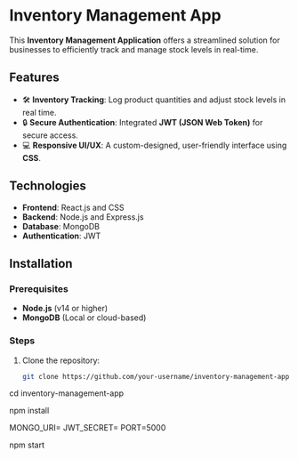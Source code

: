 # Inventory Management App  
This **Inventory Management Application** offers a streamlined solution for businesses to efficiently track and manage stock levels in real-time.

## Features  
- 🛠️ **Inventory Tracking**: Log product quantities and adjust stock levels in real time.  
- 🔒 **Secure Authentication**: Integrated **JWT (JSON Web Token)** for secure access.  
- 💻 **Responsive UI/UX**: A custom-designed, user-friendly interface using **CSS**.  

## Technologies  
- **Frontend**: React.js and CSS  
- **Backend**: Node.js and Express.js  
- **Database**: MongoDB  
- **Authentication**: JWT  

## Installation  

### Prerequisites  
- **Node.js** (v14 or higher)  
- **MongoDB** (Local or cloud-based)  

### Steps  
1. Clone the repository:  
   ```bash
   git clone https://github.com/your-username/inventory-management-app.git

cd inventory-management-app

npm install

MONGO_URI=<your-mongodb-uri>
JWT_SECRET=<your-jwt-secret>
PORT=5000

npm start

